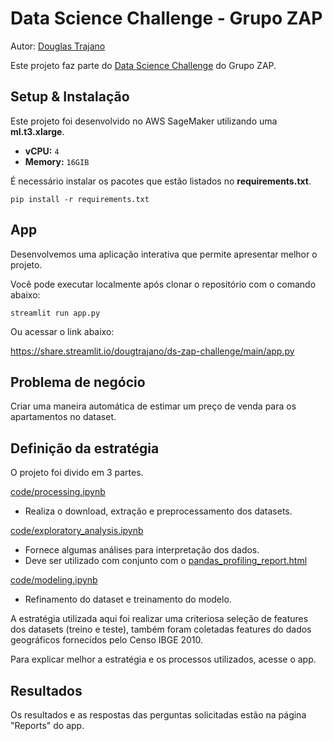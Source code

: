 # Data Science Challenge - Grupo ZAP

Autor: [Douglas Trajano](https://dougtrajano.github.io/resume/)

Este projeto faz parte do [Data Science Challenge](https://grupozap.github.io/cultura/challenges/data-science.html) do Grupo ZAP.

## Setup & Instalação

Este projeto foi desenvolvido no AWS SageMaker utilizando uma **ml.t3.xlarge**.

- **vCPU:** `4`
- **Memory:** `16GIB`

É necessário instalar os pacotes que estão listados no **requirements.txt**.

```
pip install -r requirements.txt
```

## App

Desenvolvemos uma aplicação interativa que permite apresentar melhor o projeto.

Você pode executar localmente após clonar o repositório com o comando abaixo:

```
streamlit run app.py
```

Ou acessar o link abaixo:

https://share.streamlit.io/dougtrajano/ds-zap-challenge/main/app.py

## Problema de negócio

Criar uma maneira automática de estimar um preço de venda para os apartamentos no dataset.

## Definição da estratégia

O projeto foi divido em 3 partes.

[code/processing.ipynb](code/processing.ipynb)
- Realiza o download, extração e preprocessamento dos datasets.

[code/exploratory_analysis.ipynb](code/exploratory_analysis.ipynb)
- Fornece algumas análises para interpretação dos dados.
- Deve ser utilizado com conjunto com o [pandas_profiling_report.html](pandas_profiling_report.html)

[code/modeling.ipynb](code/modeling.ipynb)
- Refinamento do dataset e treinamento do modelo.

A estratégia utilizada aqui foi realizar uma criteriosa seleção de features dos datasets (treino e teste), também foram coletadas features do dados geográficos fornecidos pelo Censo IBGE 2010.

Para explicar melhor a estratégia e os processos utilizados, acesse o app.

## Resultados

Os resultados e as respostas das perguntas solicitadas estão na página "Reports" do app.